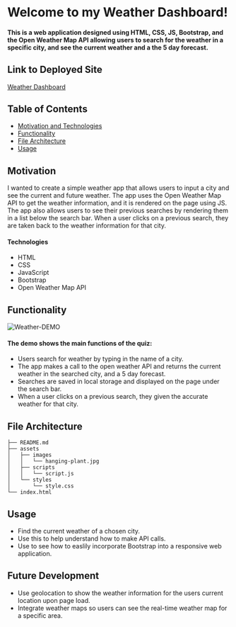 # Welcome to my Weather Dashboard!

#### This is a web application designed using HTML, CSS, JS, Bootstrap, and the Open Weather Map API allowing users to search for the weather in a specific city, and see the current weather and a the 5 day forecast.

## Link to Deployed Site

[Weather Dashboard](https://beardomattix.github.io/Work-Day-Planner/)

## Table of Contents
  * [Motivation and Technologies](#motivation)
  * [Functionality](#functionality)
  * [File Architecture](#file-architecture)
  * [Usage](#usage)

## Motivation

I wanted to create a simple weather app that allows users to input a city and see the current and future weather. The app uses the Open Weather Map API to get the weather information, and it is rendered on the page using JS. The app also allows users to see their previous searches by rendering them in a list below the search bar. When a user clicks on a previous search, they are taken back to the weather information for that city. 

#### Technologies
* HTML
* CSS 
* JavaScript
* Bootstrap
* Open Weather Map API

## Functionality

![Weather-DEMO](https://user-images.githubusercontent.com/82903201/125833228-4862c1f1-1a77-4414-a194-bb32068a36ef.gif)

#### The demo shows the main functions of the quiz:
* Users search for weather by typing in the name of a city.
* The app makes a call to the open weather API and returns the current weather in the searched city, and a 5 day forecast.  
* Searches are saved in local storage and displayed on the page under the search bar. 
* When a user clicks on a previous search, they given the accurate weather for that city.  

## File Architecture
```
├── README.md
├── assets
│   ├── images
│   │   └── hanging-plant.jpg
│   ├── scripts
│   │   └── script.js
│   └── styles
│       └── style.css
└── index.html
```

## Usage
* Find the current weather of a chosen city. 
* Use this to help understand how to make API calls.
* Use to see how to easlily incorporate Bootstrap into a responsive web application. 

## Future Development
* Use geolocation to show the weather information for the users current location upon page load. 
* Integrate weather maps so users can see the real-time weather map for a specific area. 